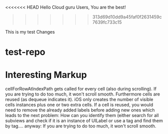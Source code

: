 <<<<<<< HEAD
Hello Cloud guru Users, You are the best!
>>>>>>> 313d69d10dd9a45faf0f2631459c7639fc733c15

This is my test Changes
# test-repo

# Interesting Markup
cellForRowAtIndexPath gets called for every cell (also during scrolling). If you are trying to do too much, it won't scroll smooth. Furthermore cells are reused (as dequeue indicates it). iOS only creates the number of visible cells instances plus one or two extra cells. If a cell is reused, you would need to remove the already added labels before adding new ones which leads to the next problem: How can you identify them (either search for all subviews and check if it is an instance of UILabel or use a tag and find them by tag.... anyway: If you are trying to do too much, it won't scroll smooth.
